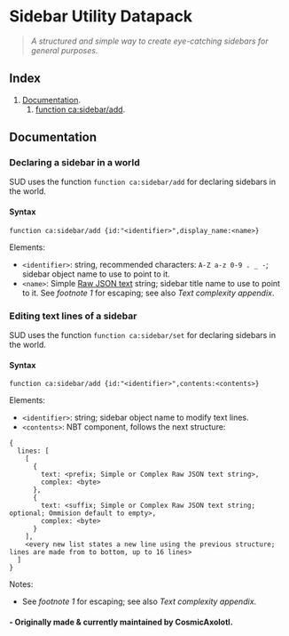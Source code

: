 # Sidebar Utility Datapack
> *A structured and simple way to create eye-catching sidebars for general purposes.*
## Index
1. [Documentation](https://github.com/CosmicAxolotl/sidebar_utility_datapack/new/main?readme=1#declaring-a-sidebar-in-a-world).
   1. [function ca:sidebar/add]().
## Documentation

### Declaring a sidebar in a world
SUD uses the function `function ca:sidebar/add` for declaring sidebars in the world.
#### Syntax
```mcfunction
function ca:sidebar/add {id:"<identifier>",display_name:<name>}
```
Elements:
 * `<identifier>`: string, recommended characters: `A-Z a-z 0-9 . _ -`; sidebar object name to use to point to it.
 * `<name>`: Simple [Raw JSON text](https://minecraft.wiki/w/Raw_JSON_text_format) string; sidebar title name to use to point to it. See *footnote 1* for escaping; see also *Text complexity appendix*.

### Editing text lines of a sidebar
SUD uses the function `function ca:sidebar/set` for declaring sidebars in the world.
#### Syntax
```mcfunction
function ca:sidebar/add {id:"<identifier>",contents:<contents>}
```
Elements:
 * `<identifier>`: string; sidebar object name to modify text lines.
 * `<contents>`: NBT component, follows the next structure:
```
{
  lines: [
    [
      {
        text: <prefix; Simple or Complex Raw JSON text string>,
        complex: <byte>
      },
      {
        text: <suffix; Simple or Complex Raw JSON text string; optional; Ommision default to empty>,
        complex: <byte>
      }
    ],
    <every new list states a new line using the previous structure; lines are made from to bottom, up to 16 lines>
  ]
}
```
Notes:
 * See *footnote 1* for escaping; see also *Text complexity appendix*.

#### - Originally made & currently maintained by CosmicAxolotl.
